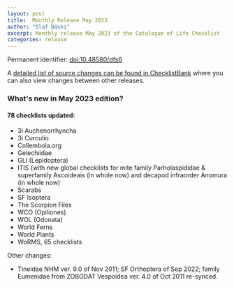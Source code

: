 ```yaml
---
layout: post
title:  Monthly Release May 2023
author: "Olaf Bánki"
excerpt: Monthly release May 2023 of the Catalogue of Life Checklist
categories: release
---
```


Permanent identifier: [doi:10.48580/dfs6](https://doi.org/10.48580/dfs6)

A [detailed list of source changes can be found in ChecklistBank](https://www.checklistbank.org/dataset/9893/sourcemetrics?hideUnchanged=true&releaseKey=9887) where you can also view changes between other releases.

### What's new in May 2023 edition?


#### 78 checklists updated:

 - 3i Auchenorrhyncha
 - 3i Curculio
 - Collembola.org
 - Gelechiidae
 - GLI (Lepidoptera)
 - ITIS (with new global checklists for mite family Parholaspididae & superfamily Ascoideais (in whole now) and decapod infraorder Anomura (in whole now)
 - Scarabs
 - SF Isoptera
 - The Scorpion Files
 - WCO (Opiliones)
 - WOL (Odonata)
 - World Ferns
 - World Plants
 - WoRMS, 65 checklists

 Other changes:
 - Tineidae NHM ver. 9.0 of Nov 2011; SF Orthoptera of Sep 2022; family Eumenidae from ZOBODAT Vespoidea ver. 4.0 of Oct 2011 re-synced.
